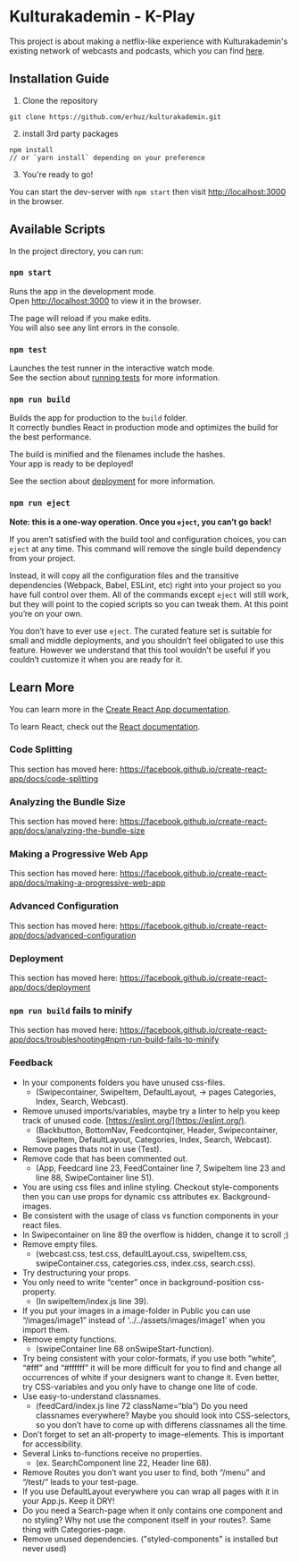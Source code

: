 # Kulturakademin - K-Play
This project is about making a netflix-like experience with Kulturakademin's existing network of webcasts and podcasts, which you can find [here](https://www.kulturakademin.com/k-play).

## Installation Guide
1. Clone the repository
```
git clone https://github.com/erhuz/kulturakademin.git
```

2. install 3rd party packages
```
npm install
// or `yarn install` depending on your preference
```

3. You're ready to go!

You can start the dev-server with `npm start` then visit [http://localhost:3000](http://localhost:3000) in the browser.

## Available Scripts

In the project directory, you can run:

### `npm start`

Runs the app in the development mode.<br>
Open [http://localhost:3000](http://localhost:3000) to view it in the browser.

The page will reload if you make edits.<br>
You will also see any lint errors in the console.

### `npm test`

Launches the test runner in the interactive watch mode.<br>
See the section about [running tests](https://facebook.github.io/create-react-app/docs/running-tests) for more information.

### `npm run build`

Builds the app for production to the `build` folder.<br>
It correctly bundles React in production mode and optimizes the build for the best performance.

The build is minified and the filenames include the hashes.<br>
Your app is ready to be deployed!

See the section about [deployment](https://facebook.github.io/create-react-app/docs/deployment) for more information.

### `npm run eject`

**Note: this is a one-way operation. Once you `eject`, you can’t go back!**

If you aren’t satisfied with the build tool and configuration choices, you can `eject` at any time. This command will remove the single build dependency from your project.

Instead, it will copy all the configuration files and the transitive dependencies (Webpack, Babel, ESLint, etc) right into your project so you have full control over them. All of the commands except `eject` will still work, but they will point to the copied scripts so you can tweak them. At this point you’re on your own.

You don’t have to ever use `eject`. The curated feature set is suitable for small and middle deployments, and you shouldn’t feel obligated to use this feature. However we understand that this tool wouldn’t be useful if you couldn’t customize it when you are ready for it.

## Learn More

You can learn more in the [Create React App documentation](https://facebook.github.io/create-react-app/docs/getting-started).

To learn React, check out the [React documentation](https://reactjs.org/).

### Code Splitting

This section has moved here: https://facebook.github.io/create-react-app/docs/code-splitting

### Analyzing the Bundle Size

This section has moved here: https://facebook.github.io/create-react-app/docs/analyzing-the-bundle-size

### Making a Progressive Web App

This section has moved here: https://facebook.github.io/create-react-app/docs/making-a-progressive-web-app

### Advanced Configuration

This section has moved here: https://facebook.github.io/create-react-app/docs/advanced-configuration

### Deployment

This section has moved here: https://facebook.github.io/create-react-app/docs/deployment

### `npm run build` fails to minify

This section has moved here: https://facebook.github.io/create-react-app/docs/troubleshooting#npm-run-build-fails-to-minify

### Feedback

- In your components folders you have unused css-files.
	- (Swipecontainer, SwipeItem, DefaultLayout, -> pages Categories, Index, Search, Webcast).
- Remove unused imports/variables, maybe try a linter to help you keep track of unused code. [https://eslint.org/](https://eslint.org/).
	- (Backbutton, BottomNav, Feedcontqiner, Header, Swipecontainer, SwipeItem, DefaultLayout, Categories, Index, Search, Webcast).
- Remove pages thats not in use (Test).
- Remove code that has been commented out.
	- (App, Feedcard line 23, FeedContainer line 7, SwipeItem line 23 and line 88, SwipeContainer line 51).
- You are using css files and inline styling. Checkout style-components then you can use props for dynamic css attributes ex. Background-images.
- Be consistent with the usage of class vs function components in your react files.
- In Swipecontainer on line 89 the overflow is hidden, change it to scroll ;)
- Remove empty files. 
	- (webcast.css, test.css, defaultLayout.css, swipeItem.css, swipeContainer.css, categories.css, index.css, search.css).
- Try destructuring your props.
- You only need to write “center” once in background-position css-property. 
	- (In swipeItem/index.js line 39).
- If you put your images in a image-folder in Public you can use “/images/image1” instead of '../../assets/images/image1’ when you import them.
- Remove empty functions. 
	- (swipeContainer line 68 onSwipeStart-function).
- Try being consistent with your color-formats, if you use both “white”, “#fff” and “#ffffff” it will be more difficult for you to find and change all occurrences of white if your designers want to change it. Even better, try CSS-variables and you only have to change one lite of code.
- Use easy-to-understand classnames. 
	- (feedCard/index.js line 72 className=“bla”) Do you need classnames everywhere? Maybe you should look into CSS-selectors, so you don’t have to come up with differens classnames all the time.
- Don’t forget to set an alt-property to image-elements. This is important for accessibility.
- Several Links to-functions receive no properties. 
	- (ex. SearchComponent line 22, Header line 68).
- Remove Routes you don’t want you user to find, both “/menu” and “/test/“ leads to your test-page.
- If you use DefaultLayout everywhere you can wrap all pages with it in your App.js. Keep it DRY!
- Do you need a Search-page when it only contains one component and no styling? Why not use the component itself in your routes?. Same thing with Categories-page.
- Remove unused dependencies. ("styled-components" is installed but never used)


